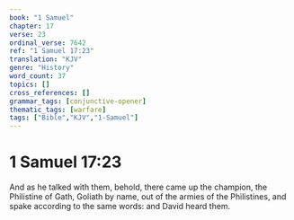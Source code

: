 ```yaml
---
book: "1 Samuel"
chapter: 17
verse: 23
ordinal_verse: 7642
ref: "1 Samuel 17:23"
translation: "KJV"
genre: "History"
word_count: 37
topics: []
cross_references: []
grammar_tags: [conjunctive-opener]
thematic_tags: [warfare]
tags: ["Bible","KJV","1-Samuel"]
---
```


# 1 Samuel 17:23

And as he talked with them, behold, there came up the champion, the Philistine of Gath, Goliath by name, out of the armies of the Philistines, and spake according to the same words: and David heard them.
